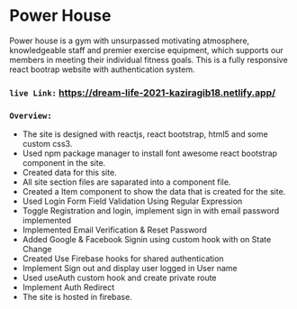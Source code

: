 # Power House 
Power house is a gym with unsurpassed motivating atmosphere, knowledgeable staff and premier exercise equipment, which supports our members in meeting their individual fitness goals. This is a fully responsive react bootrap website with authentication system.

### `live Link:` https://dream-life-2021-kaziragib18.netlify.app/ 

### `Overview:`
 - The site is designed with reactjs, react bootstrap, html5 and some custom css3.
 - Used npm package manager to install font awesome react bootstrap component in the site.
 - Created data for this site. 
 - All site section files are saparated into a component file. 
 - Created a Item component to show the data that is created for the site.
 - Used Login Form Field Validation Using Regular Expression
 - Toggle Registration and login, implement sign in with email password implemented
 - Implemented Email Verification & Reset Password 
 - Added Google & Facebook Signin using custom hook with on State Change
 - Created Use Firebase hooks for shared authentication
 - Implement Sign out and display user logged in User name
 - Used useAuth custom hook and create private route 
 - Implement Auth Redirect 
 - The site is hosted in firebase.
